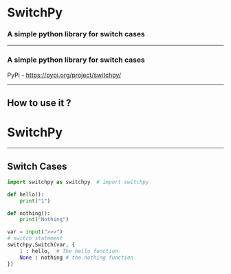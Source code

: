 # SwitchPy

### A simple python library for switch cases
<hr>

### A simple python library for switch cases

PyPi - https://pypi.org/project/switchpy/
<hr>

## How to use it ?
# SwitchPy
<hr>

## Switch Cases
```python
import switchpy as switchpy  # import switchpy

def hello():
    print("1")

def nothing():
    print("Nothing")

var = input(">>>")
# switch statement
switchpy.Switch(var, {
    1 : hello,  # The hello function
    None : nothing # the nothing function
})
```




